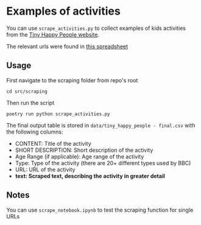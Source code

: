 # Examples of activities

You can use `scrape_activities.py` to collect examples of kids activities from the [Tiny Happy People website](https://www.bbc.co.uk/tiny-happy-people/activities/zjh8hbk).

The relevant urls were found in [this spreadsheet](https://docs.google.com/spreadsheets/d/1loK4_sCp35JRVM9z_xW8inF3eqb7pL-jEuFWuJ5fjNE/edit#gid=0)


## Usage

First navigate to the scraping folder from repo's root
```
cd src/scraping
```

Then run the script
```
poetry run python scrape_activities.py
```

The final output table is stored in `data/tiny_happy_people - final.csv`
with the following columns:
- CONTENT: Title of the activity
- SHORT DESCRIPTION: Short description of the activity
- Age Range (if applicable): Age range of the activity
- Type: Type of the activity (there are 20+ different types used by BBC)
- URL: URL of the activity
- **text: Scraped text, describing the activity in greater detail**

## Notes

You can use `scrape_notebook.ipynb` to test the scraping function for single URLs

